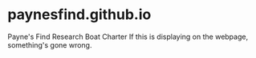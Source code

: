 # paynesfind.github.io
Payne's Find Research Boat Charter
If this is displaying on the webpage, something's gone wrong.
